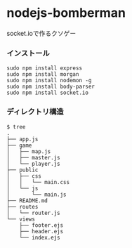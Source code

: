 # nodejs-bomberman
socket.ioで作るクソゲー

### インストール
```
sudo npm install express
sudo npm install morgan
sudo npm install nodemon -g
sudo npm install body-parser
sudo npm install socket.io
```

### ディレクトリ構造
```
$ tree
.
├── app.js
├── game
│   ├── map.js
│   ├── master.js
│   └── player.js
├── public
│   ├── css
│   │   └── main.css
│   └── js
│       └── main.js
├── README.md
├── routes
│   └── router.js
└── views
    ├── footer.ejs
    ├── header.ejs
    └── index.ejs
 ```
